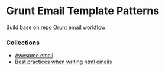 # Grunt Email Template Patterns

Build base on repo [Grunt email workflow](https://github.com/leemunroe/grunt-email-workflow)

### Collections

+ [Awesome email](https://github.com/jonathandion/awesome-emails)
+ [Best practices when writing html emails](http://stackoverflow.com/questions/2229822/best-practices-considerations-when-writing-html-emails/21437734#21437734)